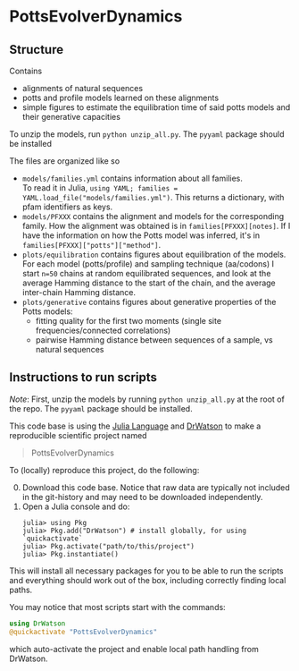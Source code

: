 # PottsEvolverDynamics

## Structure

Contains
- alignments of natural sequences
- potts and profile models learned on these alignments
- simple figures to estimate the equilibration time of said potts models and their generative capacities

To unzip the models, run `python unzip_all.py`. The `pyyaml` package should be installed

The files are organized like so
- `models/families.yml` contains information about all families.  
  To read it in Julia, `using YAML; families = YAML.load_file("models/families.yml")`. 
  This returns a dictionary, with pfam identifiers as keys. 
- `models/PFXXX` contains the alignment and models for the corresponding family. 
  How the alignment was obtained is in `families[PFXXX][notes]`. 
  If I have the information on how the Potts model was inferred, it's in `families[PFXXX]["potts"]["method"]`. 
- `plots/equilibration` contains figures about equilibration of the models. 
  For each model (potts/profile) and sampling technique (aa/codons) I start `n=50` chains at random equilibrated sequences, and look at the average Hamming distance to the start of the chain, and the average inter-chain Hamming distance. 
- `plots/generative` contains figures about generative properties of the Potts models: 
   - fitting quality for the first two moments (single site frequencies/connected correlations)
   - pairwise Hamming distance between sequences of a sample, vs natural sequences


## Instructions to run scripts

*Note*: First, unzip the models by running `python unzip_all.py` at the root of the repo. 
The `pyyaml` package should be installed.

This code base is using the [Julia Language](https://julialang.org/) and
[DrWatson](https://juliadynamics.github.io/DrWatson.jl/stable/)
to make a reproducible scientific project named
> PottsEvolverDynamics

To (locally) reproduce this project, do the following:

0. Download this code base. Notice that raw data are typically not included in the
   git-history and may need to be downloaded independently.
1. Open a Julia console and do:
   ```
   julia> using Pkg
   julia> Pkg.add("DrWatson") # install globally, for using `quickactivate`
   julia> Pkg.activate("path/to/this/project")
   julia> Pkg.instantiate()
   ```

This will install all necessary packages for you to be able to run the scripts and
everything should work out of the box, including correctly finding local paths.

You may notice that most scripts start with the commands:
```julia
using DrWatson
@quickactivate "PottsEvolverDynamics"
```
which auto-activate the project and enable local path handling from DrWatson.
